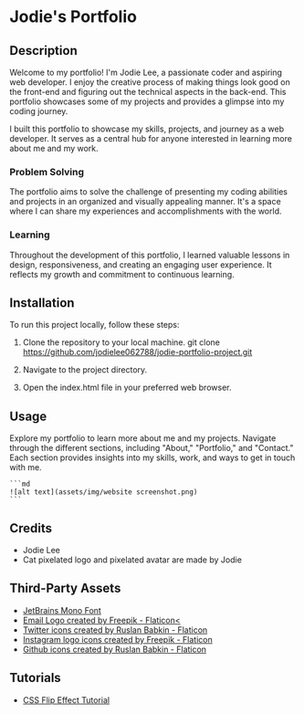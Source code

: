 # Jodie's Portfolio

## Description

Welcome to my portfolio! I'm Jodie Lee, a passionate coder and aspiring web developer. I enjoy the creative process of making things look good on the front-end and figuring out the technical aspects in the back-end. This portfolio showcases some of my projects and provides a glimpse into my coding journey.

I built this portfolio to showcase my skills, projects, and journey as a web developer. It serves as a central hub for anyone interested in learning more about me and my work.

### Problem Solving

The portfolio aims to solve the challenge of presenting my coding abilities and projects in an organized and visually appealing manner. It's a space where I can share my experiences and accomplishments with the world.

### Learning

Throughout the development of this portfolio, I learned valuable lessons in design, responsiveness, and creating an engaging user experience. It reflects my growth and commitment to continuous learning.

## Installation

To run this project locally, follow these steps:

1. Clone the repository to your local machine.
    git clone https://github.com/jodielee062788/jodie-portfolio-project.git

2. Navigate to the project directory.
3. Open the index.html file in your preferred web browser.

## Usage

Explore my portfolio to learn more about me and my projects. Navigate through the different sections, including "About," "Portfolio," and "Contact." Each section provides insights into my skills, work, and ways to get in touch with me.

    ```md
    ![alt text](assets/img/website screenshot.png)
    ```
## Credits

- Jodie Lee
- Cat pixelated logo and pixelated avatar are made by Jodie

## Third-Party Assets
- [JetBrains Mono Font](fonts/JetBrainsMono-VariableFont_wght.ttf)
- [Email Logo created by Freepik - Flaticon<](https://www.flaticon.com/free-icons/email)
- [Twitter icons created by Ruslan Babkin - Flaticon](https://www.flaticon.com/free-icons/twitter)
- [Instagram logo icons created by Freepik - Flaticon](https://www.flaticon.com/free-icons/instagram-logo)
- [Github icons created by Ruslan Babkin - Flaticon](https://www.flaticon.com/free-icons/github)

## Tutorials
-  [CSS Flip Effect Tutorial](https://davidwalsh.name/css-flip)

